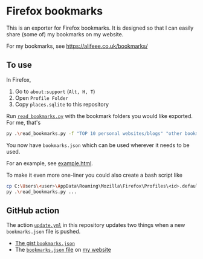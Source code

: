 # Firefox bookmarks

This is an exporter for Firefox bookmarks. It is designed so that I can easily share (some of) my bookmarks on my website.

For my bookmarks, see <https://alifeee.co.uk/bookmarks/>

## To use

In Firefox,

1. Go to `about:support` (`Alt, H, T`)
1. Open `Profile Folder`
1. Copy `places.sqlite` to this repository

Run [`read_bookmarks.py`](./read_bookmarks.py) with the bookmark folders you would like exported. For me, that's

```bash
py .\read_bookmarks.py -f "TOP 10 personal websites/blogs" "other bookmarks lists" "webrings" "personal websites (with blog)" "personal websites (without blog)" "interesting websites" "Articles (random)" "Articles (programming)" "video playlists/channels" "wordles" "mobile games"
```

You now have `bookmarks.json` which can be used wherever it needs to be used.

For an example, see [example.html](./example.html).

To make it even more one-liner you could also create a bash script like

```bash
cp C:\Users\<user>\AppData\Roaming\Mozilla\Firefox\Profiles\<id>.default\places.sqlite places.sqlite
py .\read_bookmarks.py ...
```

## GitHub action

The action [`update.yml`](./.github/workflows/update.yml) in this repository updates two things when a new `bookmarks.json` file is pushed.

- [The gist `bookmarks.json`](https://gist.github.com/alifeee/5d84396d0404a879bb41329ec5afa9d3)
- The [`bookmarks.json` file](https://github.com/alifeee/alifeee.github.io/blob/main/bookmarks/bookmarks.json) on [my website](https://alifeee.co.uk/bookmarks/)
